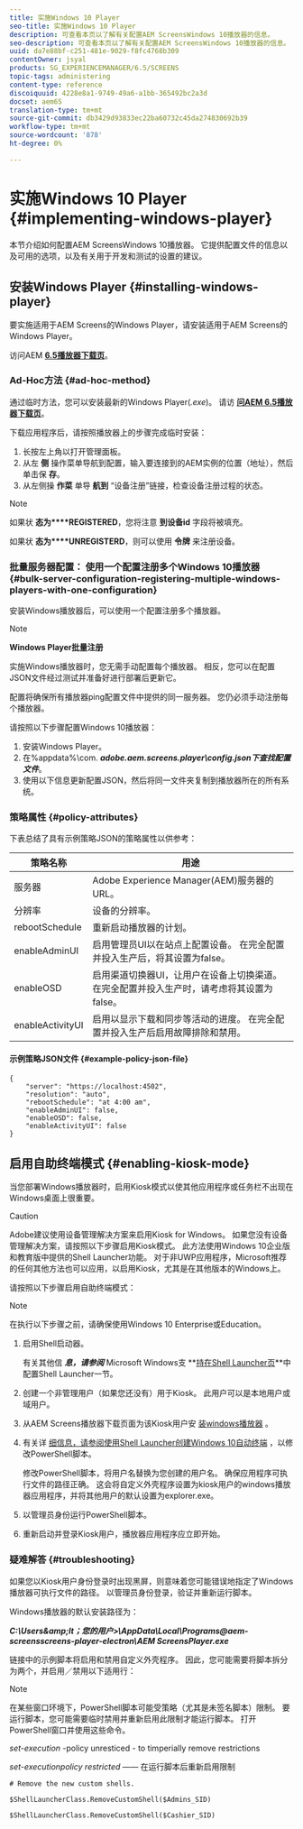 ```yaml
---
title: 实施Windows 10 Player
seo-title: 实施Windows 10 Player
description: 可查看本页以了解有关配置AEM ScreensWindows 10播放器的信息。
seo-description: 可查看本页以了解有关配置AEM ScreensWindows 10播放器的信息。
uuid: da7e88bf-c251-481e-9029-f8fc4768b309
contentOwner: jsyal
products: SG_EXPERIENCEMANAGER/6.5/SCREENS
topic-tags: administering
content-type: reference
discoiquuid: 4228e8a1-9749-49a6-a1bb-365492bc2a3d
docset: aem65
translation-type: tm+mt
source-git-commit: db3429d93833ec22ba60732c45da274830692b39
workflow-type: tm+mt
source-wordcount: '878'
ht-degree: 0%

---
```



# 实施Windows 10 Player {#implementing-windows-player}

本节介绍如何配置AEM ScreensWindows 10播放器。 它提供配置文件的信息以及可用的选项，以及有关用于开发和测试的设置的建议。

## 安装Windows Player {#installing-windows-player}

要实施适用于AEM Screens的Windows Player，请安装适用于AEM Screens的Windows Player。

访问AEM [**6.5播放器下载页&#x200B;**](https://download.macromedia.com/screens/)。

### Ad-Hoc方法 {#ad-hoc-method}

通过临时方法，您可以安装最新的Windows Player(*.exe*)。 请访 [**问AEM 6.5播放器下载页&#x200B;**](https://download.macromedia.com/screens/)。

下载应用程序后，请按照播放器上的步骤完成临时安装：

1. 长按左上角以打开管理面板。
1. 从左 **侧** 操作菜单导航到配置，输入要连接到的AEM实例的位置（地址），然后单击保 **存**。
1. 从左侧操 **作菜** 单导 **航到** “设备注册”链接，检查设备注册过程的状态。

>[!NOTE]
>
>如果状 **态为****REGISTERED**，您将注意 **到设备id** 字段将被填充。
>
>如果状 **态为****UNREGISTERD**，则可以使用 **令牌** 来注册设备。

### 批量服务器配置： 使用一个配置注册多个Windows 10播放器 {#bulk-server-configuration-registering-multiple-windows-players-with-one-configuration}

安装Windows播放器后，可以使用一个配置注册多个播放器。

>[!NOTE]
>
>**Windows Player批量注册**
>
>实施Windows播放器时，您无需手动配置每个播放器。 相反，您可以在配置JSON文件经过测试并准备好进行部署后更新它。
>
>配置将确保所有播放器ping配置文件中提供的同一服务器。 您仍必须手动注册每个播放器。

请按照以下步骤配置Windows 10播放器：

1. 安装Windows Player。
1. 在%appdata%\com. ***adobe.aem.screens.player\config.json下查找配置文件***。
1. 使用以下信息更新配置JSON，然后将同一文件夹复制到播放器所在的所有系统。

### 策略属性 {#policy-attributes}

下表总结了具有示例策略JSON的策略属性以供参考：

| **策略名称** | **用途** |
|---|---|
| 服务器 | Adobe Experience Manager(AEM)服务器的URL。 |
| 分辨率 | 设备的分辨率。 |
| rebootSchedule | 重新启动播放器的计划。 |
| enableAdminUI | 启用管理员UI以在站点上配置设备。 在完全配置并投入生产后，将其设置为false。 |
| enableOSD | 启用渠道切换器UI，让用户在设备上切换渠道。 在完全配置并投入生产时，请考虑将其设置为false。 |
| enableActivityUI | 启用以显示下载和同步等活动的进度。 在完全配置并投入生产后启用故障排除和禁用。 |

#### 示例策略JSON文件 {#example-policy-json-file}

```
{
    "server": "https://localhost:4502",
    "resolution": "auto",
    "rebootSchedule": "at 4:00 am",
    "enableAdminUI": false,
    "enableOSD": false,
    "enableActivityUI": false
}
```

## 启用自助终端模式 {#enabling-kiosk-mode}

当您部署Windows播放器时，启用Kiosk模式以使其他应用程序或任务栏不出现在Windows桌面上很重要。

>[!CAUTION]
>
>Adobe建议使用设备管理解决方案来启用Kiosk for Windows。 如果您没有设备管理解决方案，请按照以下步骤启用Kiosk模式。 此方法使用Windows 10企业版和教育版中提供的Shell Launcher功能。 对于非UWP应用程序，Microsoft推荐的任何其他方法也可以应用，以启用Kiosk，尤其是在其他版本的Windows上。

请按照以下步骤启用自助终端模式：

>[!NOTE]
>
>在执行以下步骤之前，请确保使用Windows 10 Enterprise或Education。

1. 启用Shell启动器。

   有关其他信 ***息，请参阅*** Microsoft Windows支 **[持在Shell Launcher页](https://docs.microsoft.com/en-us/windows-hardware/customize/enterprise/shell-launcher)**中配置Shell Launcher一节。

1. 创建一个非管理用户（如果您还没有）用于Kiosk。 此用户可以是本地用户或域用户。
1. 从AEM Screens播放器下载页面为该Kiosk用户安 [装windows播放器](https://download.macromedia.com/screens/) 。
1. 有关详 [细信息，请参阅使用Shell Launcher创建Windows 10自动终端](https://docs.microsoft.com/en-us/windows/configuration/kiosk-shelllauncher) ，以修改PowerShell脚本。

   修改PowerShell脚本，将用户名替换为您创建的用户名。 确保应用程序可执行文件的路径正确。 这会将自定义外壳程序设置为kiosk用户的windows播放器应用程序，并将其他用户的默认设置为explorer.exe。

1. 以管理员身份运行PowerShell脚本。
1. 重新启动并登录Kiosk用户，播放器应用程序应立即开始。

### 疑难解答 {#troubleshooting}

如果您以Kiosk用户身份登录时出现黑屏，则意味着您可能错误地指定了Windows播放器可执行文件的路径。 以管理员身份登录，验证并重新运行脚本。

Windows播放器的默认安装路径为：

***C:\Users\&amp;lt；您的用户>\AppData\Local\Programs\@aem-screensscreens-player-electron\AEM ScreensPlayer.exe***

链接中的示例脚本将启用和禁用自定义外壳程序。 因此，您可能需要将脚本拆分为两个，并启用／禁用以下适用行：

>[!NOTE]
>
>在某些窗口环境下，PowerShell脚本可能受策略（尤其是未签名脚本）限制。 要运行脚本，您可能需要临时禁用并重新启用此限制才能运行脚本。 打开PowerShell窗口并使用这些命令。
>
>*set-execution* -policy unresticed - to timperially remove restrictions
>
>*set-executionpolicy restricted* —— 在运行脚本后重新启用限制

```
# Remove the new custom shells.

$ShellLauncherClass.RemoveCustomShell($Admins_SID)

$ShellLauncherClass.RemoveCustomShell($Cashier_SID)
```

